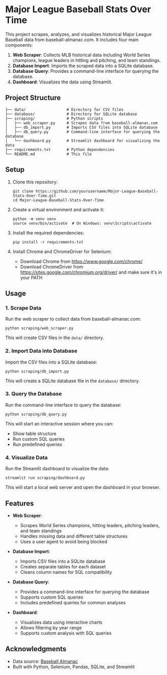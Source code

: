 # Major League Baseball Stats Over Time

This project scrapes, analyzes, and visualizes historical Major League Baseball data from baseball-almanac.com. It includes four main components:

1. **Web Scraper**: Collects MLB historical data including World Series champions, league leaders in hitting and pitching, and team standings.
2. **Database Import**: Imports the scraped data into a SQLite database.
3. **Database Query**: Provides a command-line interface for querying the database.
4. **Dashboard**: Visualizes the data using Streamlit.

## Project Structure

```
├── data/                  # Directory for CSV files
├── database/              # Directory for SQLite database
├── scraping/              # Python scripts
│   ├── web_scraper.py     # Scrapes data from baseball-almanac.com
│   ├── db_import.py       # Imports CSV files into SQLite database
│   ├── db_query.py        # Command-line interface for querying the database
│   └── dashboard.py       # Streamlit dashboard for visualizing the data
├── requirements.txt       # Python dependencies
└── README.md              # This file
```

## Setup

1. Clone this repository:
   ```
   git clone https://github.com/yourusername/Major-League-Baseball-Stats-Over-Time.git
   cd Major-League-Baseball-Stats-Over-Time
   ```

2. Create a virtual environment and activate it:
   ```
   python -m venv venv
   source venv/bin/activate  # On Windows: venv\Scripts\activate
   ```

3. Install the required dependencies:
   ```
   pip install -r requirements.txt
   ```

4. Install Chrome and ChromeDriver for Selenium:
   - Download Chrome from https://www.google.com/chrome/
   - Download ChromeDriver from https://sites.google.com/chromium.org/driver/ and make sure it's in your PATH

## Usage

### 1. Scrape Data

Run the web scraper to collect data from baseball-almanac.com:

```
python scraping/web_scraper.py
```

This will create CSV files in the `data/` directory.

### 2. Import Data into Database

Import the CSV files into a SQLite database:

```
python scraping/db_import.py
```

This will create a SQLite database file in the `database/` directory.

### 3. Query the Database

Run the command-line interface to query the database:

```
python scraping/db_query.py
```

This will start an interactive session where you can:
- Show table structure
- Run custom SQL queries
- Run predefined queries

### 4. Visualize Data

Run the Streamlit dashboard to visualize the data:

```
streamlit run scraping/dashboard.py
```

This will start a local web server and open the dashboard in your browser.

## Features

- **Web Scraper**:
  - Scrapes World Series champions, hitting leaders, pitching leaders, and team standings
  - Handles missing data and different table structures
  - Uses a user agent to avoid being blocked

- **Database Import**:
  - Imports CSV files into a SQLite database
  - Creates separate tables for each dataset
  - Cleans column names for SQL compatibility

- **Database Query**:
  - Provides a command-line interface for querying the database
  - Supports custom SQL queries
  - Includes predefined queries for common analyses

- **Dashboard**:
  - Visualizes data using interactive charts
  - Allows filtering by year range
  - Supports custom analysis with SQL queries


## Acknowledgments

- Data source: [Baseball Almanac](https://www.baseball-almanac.com/)
- Built with Python, Selenium, Pandas, SQLite, and Streamlit